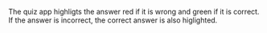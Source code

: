 The quiz app highligts the answer red if it is wrong and green if it is correct. If the answer is incorrect, the correct answer is also higlighted. 